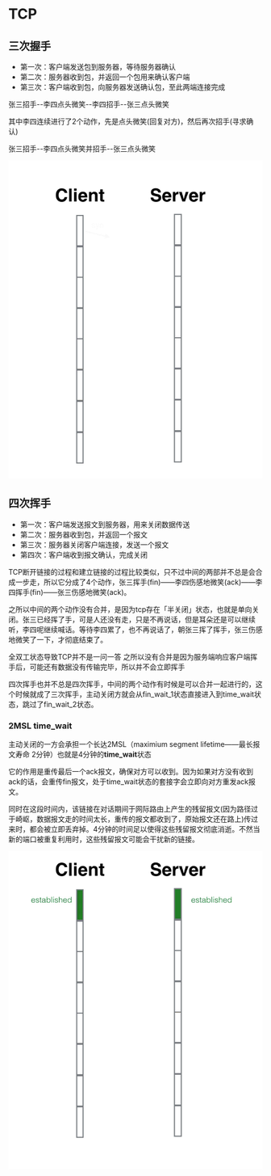 # TCP
## 三次握手
* 第一次：客户端发送包到服务器，等待服务器确认
* 第二次：服务器收到包，并返回一个包用来确认客户端
* 第三次：客户端收到包，向服务器发送确认包，至此两端连接完成

张三招手--李四点头微笑--李四招手--张三点头微笑

其中李四连续进行了2个动作，先是点头微笑(回复对方)，然后再次招手(寻求确认)

张三招手--李四点头微笑并招手--张三点头微笑

![三次握手](./three.gif)

## 四次挥手

* 第一次：客户端发送报文到服务器，用来关闭数据传送
* 第二次：服务器收到包，并返回一个报文
* 第三次：服务器关闭客户端连接，发送一个报文
* 第四次：客户端收到报文确认，完成关闭

TCP断开链接的过程和建立链接的过程比较类似，只不过中间的两部并不总是会合成一步走，所以它分成了4个动作，张三挥手(fin)——李四伤感地微笑(ack)——李四挥手(fin)——张三伤感地微笑(ack)。

之所以中间的两个动作没有合并，是因为tcp存在「半关闭」状态，也就是单向关闭。张三已经挥了手，可是人还没有走，只是不再说话，但是耳朵还是可以继续听，李四呢继续喊话。等待李四累了，也不再说话了，朝张三挥了挥手，张三伤感地微笑了一下，才彻底结束了。

全双工状态导致TCP并不是一问一答 之所以没有合并是因为服务端响应客户端挥手后，可能还有数据没有传输完毕，所以并不会立即挥手

四次挥手也并不总是四次挥手，中间的两个动作有时候是可以合并一起进行的，这个时候就成了三次挥手，主动关闭方就会从fin_wait_1状态直接进入到time_wait状态，跳过了fin_wait_2状态。

### 2MSL time_wait

主动关闭的一方会承担一个长达2MSL（maximium segment lifetime——最长报文寿命 2分钟）也就是4分钟的**time_wait**状态

它的作用是重传最后一个ack报文，确保对方可以收到。因为如果对方没有收到ack的话，会重传fin报文，处于time_wait状态的套接字会立即向对方重发ack报文。

同时在这段时间内，该链接在对话期间于网际路由上产生的残留报文(因为路径过于崎岖，数据报文走的时间太长，重传的报文都收到了，原始报文还在路上)传过来时，都会被立即丢弃掉。4分钟的时间足以使得这些残留报文彻底消逝。不然当新的端口被重复利用时，这些残留报文可能会干扰新的链接。

![四次挥手](./four.gif)

